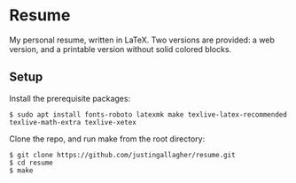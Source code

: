 # Resume

My personal resume, written in LaTeX. Two versions are provided: a web version, and a printable version without solid colored blocks.

## Setup

Install the prerequisite packages:

```
$ sudo apt install fonts-roboto latexmk make texlive-latex-recommended texlive-math-extra texlive-xetex
```

Clone the repo, and run make from the root directory:

```
$ git clone https://github.com/justingallagher/resume.git
$ cd resume
$ make
```

